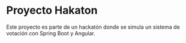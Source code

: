# Proyecto Hakaton

Este proyecto es parte de un hackatón donde se simula un sistema de votación con Spring Boot y Angular.

